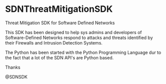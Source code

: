 # SDNThreatMitigationSDK
Threat Mitigation SDK for Software Defined Networks

This SDK has been designed to help sys admins and developers of Software-Defined Networks respond to attacks and threats identified by their Firewalls and Intrusion Detection Systems.

The Python has been started with the Python Programming Language dur to the fact that a lot of the SDN API's are Python based.

Thanks

@SDNSDK
